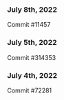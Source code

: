 ### July 8th, 2022

Commit #11457

### July 5th, 2022

Commit #314353


### July 4th, 2022

Commit #72281
